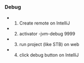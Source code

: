 ### Debug
- 1. Create remote on IntelliJ
- 2. activator -jvm-debug 9999
- 3. run project (like STB) on web
- 4. click debug button on IntelliJ
